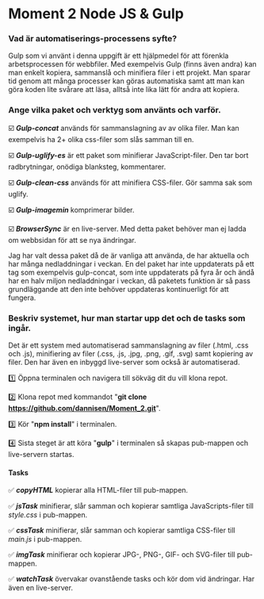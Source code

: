 # Moment 2 Node JS & Gulp

### **Vad är automatiserings-processens syfte?**
Gulp som vi använt i denna uppgift är ett hjälpmedel för att förenkla arbetsprocessen för webbfiler. 
Med exempelvis Gulp (finns även andra) kan man enkelt kopiera, sammanslå och minifiera filer i ett projekt. 
Man sparar tid genom att många processer kan göras automatiska samt att man kan göra koden lite svårare att läsa, alltså inte lika lätt för andra att kopiera. 


### **Ange vilka paket och verktyg som använts och varför.**
:ballot_box_with_check: _**Gulp-concat**_ används för sammanslagning av av olika filer. Man kan exempelvis ha 2+ olika css-filer som slås samman till en.


:ballot_box_with_check: _**Gulp-uglify-es**_ är ett paket som minifierar JavaScript-filer. Den tar bort radbrytningar, onödiga blanksteg, kommentarer.


:ballot_box_with_check: _**Gulp-clean-css**_ används för att minifiera CSS-filer. Gör samma sak som uglify.


:ballot_box_with_check: _**Gulp-imagemin**_ komprimerar bilder. 


:ballot_box_with_check: _**BrowserSync**_ är en live-server. Med detta paket behöver man ej ladda om webbsidan för att se nya ändringar.


Jag har valt dessa paket då de är vanliga att använda, de har aktuella och har många nedladdningar i veckan. 
En del paket har inte uppdaterats på ett tag som exempelvis gulp-concat, som inte uppdaterats på fyra år och ändå har en halv miljon nedladdningar i veckan, 
då paketets funktion är så pass grundläggande att den inte behöver uppdateras kontinuerligt för att fungera.



### **Beskriv systemet, hur man startar upp det och de tasks som ingår.**
Det är ett system med automatiserad sammanslagning av filer (.html, .css och .js), minifiering av filer (.css, .js, .jpg, .png, .gif, .svg) 
samt kopiering av filer. Den har även en inbyggd live-server som också är automatiserad.

:one: Öppna terminalen och navigera till sökväg dit du vill klona repot. 

:two: Klona repot med kommandot "**git clone https://github.com/dannisen/Moment_2.git**".

:three: Kör "**npm install**" i terminalen.

:four: Sista steget är att köra "**gulp**" i terminalen så skapas pub-mappen och live-servern startas.



#### Tasks
:white_check_mark: _**copyHTML**_ kopierar alla HTML-filer till pub-mappen.

:white_check_mark: _**jsTask**_ minifierar, slår samman och kopierar samtliga JavaScripts-filer till _style.css_ i pub-mappen.

:white_check_mark: _**cssTask**_ minifierar, slår samman och kopierar samtliga CSS-filer till _main.js_ i pub-mappen.

:white_check_mark: _**imgTask**_ minifierar och kopierar JPG-, PNG-, GIF- och SVG-filer till pub-mappen.

:white_check_mark: _**watchTask**_ övervakar ovanstående tasks och kör dom vid ändringar. Har även en live-server.
